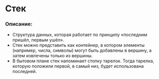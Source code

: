 # Стек

### Описание: 
  - Структура данных, которая работает по принципу «последним пришёл, первым ушёл».
  - Стек можно представить как контейнер, в котором элементы (например, числа, символы) могут быть добавлены в вершину, а затем извлечены только из вершины. 
  - В бытовом плане стек напоминает стопку тарелок. Тогда тарелка, которую положили первой, в самый низ, будет использована последней.